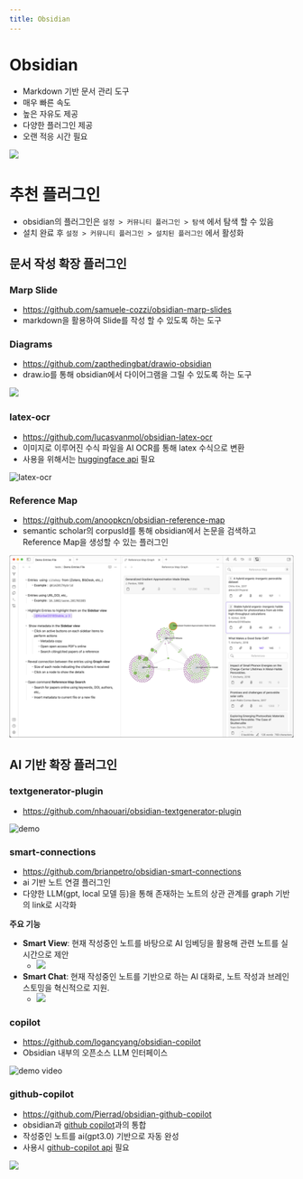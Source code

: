 ```yaml
---
title: Obsidian
---
```


# Obsidian



- Markdown 기반 문서 관리 도구
- 매우 빠른 속도
- 높은 자유도 제공
- 다양한 플러그인 제공
- 오랜 적응 시간 필요

![](https://obsidian.md/images/screenshot-1.0-hero-combo.png)



# 추천 플러그인

- obsidian의 플러그인은 `설정 > 커뮤니티 플러그인 > 탐색` 에서 탐색 할 수 있음
- 설치 완료 후 `설정 > 커뮤니티 플러그인 > 설치된 플러그인` 에서 활성화


## 문서 작성 확장 플러그인

### Marp Slide

- https://github.com/samuele-cozzi/obsidian-marp-slides
- markdown을 활용하여 Slide를 작성 할 수 있도록 하는 도구


### Diagrams

- https://github.com/zapthedingbat/drawio-obsidian
- draw.io를 통해 obsidian에서 다이어그램을 그릴 수 있도록 하는 도구

![](https://github.com/zapthedingbat/drawio-obsidian/blob/main/docs/image/screenshot1.png?raw=true)


### latex-ocr

- https://github.com/lucasvanmol/obsidian-latex-ocr
- 이미지로 이루어진 수식 파일을 AI OCR를 통해 latex 수식으로 변환
- 사용을 위해서는 [huggingface api](https://huggingface.co/) 필요

![latex-ocr](https://github.com/lucasvanmol/obsidian-latex-ocr/blob/master/images/demo.gif?raw=true)


### Reference Map

- https://github.com/anoopkcn/obsidian-reference-map
- semantic scholar의 corpusId를 통해 obsidian에서 논문을 검색하고 Reference Map을 생성할 수 있는 플러그인

![](https://github.com/anoopkcn/obsidian-reference-map/blob/master/images/orm-demo.png?raw=true)

## AI 기반 확장 플러그인


### textgenerator-plugin
 
- https://github.com/nhaouari/obsidian-textgenerator-plugin


![demo](https://www.youtube.com/watch?v=OergqWCdFKc)


### smart-connections


- https://github.com/brianpetro/obsidian-smart-connections
- ai 기반 노트 연결 플러그인
- 다양한 LLM(gpt, local 모델 등)을 통해 존재하는 노트의 상관 관계를 graph 기반의 link로 시각화

**주요 기능**
- **Smart View**: 현재 작성중인 노트를 바탕으로 AI 임베딩을 활용해 관련 노트를 실시간으로 제안
	- ![](https://github.com/brianpetro/obsidian-smart-connections/blob/main/assets/SCv2-Smart-View-dark.gif?raw=true)
- **Smart Chat**: 현재 작성중인 노트를 기반으로 하는 AI 대화로, 노트 작성과 브레인스토밍을 혁신적으로 지원. 
	- ![](https://github.com/brianpetro/obsidian-smart-connections/blob/main/assets/smart-connections-chat-who-am-i.gif?raw=true)

### copilot

- https://github.com/logancyang/obsidian-copilot
- Obsidian 내부의 오픈소스 LLM 인터페이스

![demo video](https://www.youtube.com/watch?v=WxcBEXkQoSE)






### github-copilot

- https://github.com/Pierrad/obsidian-github-copilot
- obsidian과 [github copilot](github_copilot)과의 통합
- 작성중인 노트를 ai(gpt3.0) 기반으로 자동 완성
- 사용시 [github-copilot api]() 필요

![](https://github.com/Pierrad/obsidian-github-copilot/blob/master/.github/assets/example.gif?raw=true)

